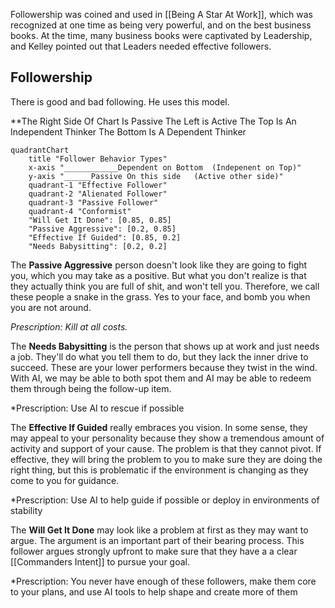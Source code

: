 Followership was coined and used in [[Being A Star At Work]], which was recognized at one time as being very powerful, and on the best business books.  At the time, many business books were captivated by Leadership, and Kelley pointed out that Leaders needed effective followers.
## Followership

There is good and bad following.  He uses this model.

**The Right Side Of Chart Is Passive 
The Left is Active
The Top Is An Independent Thinker
The Bottom Is A Dependent Thinker


```mermaid
quadrantChart
    title "Follower Behavior Types"
    x-axis "____________Dependent on Bottom  (Indepenent on Top)"
    y-axis "______Passive On this side   (Active other side)" 
    quadrant-1 "Effective Follower"
    quadrant-2 "Alienated Follower"
    quadrant-3 "Passive Follower"
    quadrant-4 "Conformist"
    "Will Get It Done": [0.85, 0.85]
    "Passive Aggressive": [0.2, 0.85]
    "Effective If Guided": [0.85, 0.2]
    "Needs Babysitting": [0.2, 0.2]
```

The **Passive Aggressive** person doesn't look like they are going to fight you, which you may take as a positive.  But what you don't realize is that they actually think you are full of shit, and won't tell you.  Therefore, we call these people a snake in the grass.  Yes to your face, and bomb you when you are not around.

*Prescription: Kill at all costs.*

The **Needs Babysitting** is the person that shows up at work and just needs a job.  They'll do what you tell them to do, but they lack the inner drive to succeed.  These are your lower performers because they twist in the wind.  With AI, we may be able to both spot them and AI may be able to redeem them through being the follow-up item.

*Prescription:  Use AI to rescue if possible

The **Effective If Guided** really embraces you vision.  In some sense, they may appeal to your personality because they show a tremendous amount of activity and support of your cause.  The problem is that they cannot pivot.  If effective, they will bring the problem to you to make sure they are doing the right thing, but this is problematic if the environment is changing as they come to you for guidance.

*Prescription:  Use AI to help guide if possible or deploy in environments of stability

The **Will Get It Done** may look like a problem at first as they may want to argue.  The argument is an important part of their bearing process.  This follower argues strongly upfront to make sure that they have a a clear [[Commanders Intent]] to pursue your goal. 

*Prescription:  You never have enough of these followers, make them core to your plans, and use AI tools to help shape and create more of them